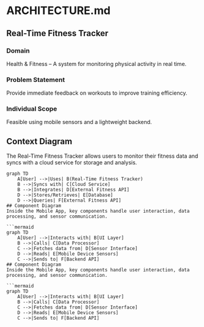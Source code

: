 # ARCHITECTURE.md
## Real-Time Fitness Tracker
### Domain
Health & Fitness – A system for monitoring physical activity in real time.

### Problem Statement
Provide immediate feedback on workouts to improve training efficiency.

### Individual Scope
Feasible using mobile sensors and a lightweight backend.

## Context Diagram
The Real-Time Fitness Tracker allows users to monitor their fitness data and syncs with a cloud service for storage and analysis.

```mermaid
graph TD
    A[User] -->|Uses| B(Real-Time Fitness Tracker)
    B -->|Syncs with| C[Cloud Service]
    B -->|Integrates| D[External Fitness API]
    D -->|Stores/Retrieves| E[Database]
    D -->|Queries| F[External Fitness API]
## Component Diagram
Inside the Mobile App, key components handle user interaction, data processing, and sensor communication.

```mermaid
graph TD
    A[User] -->|Interacts with| B[UI Layer]
    B -->|Calls| C[Data Processor]
    C -->|Fetches data from| D[Sensor Interface]
    D -->|Reads| E[Mobile Device Sensors]
    C -->|Sends to| F[Backend API]
## Component Diagram
Inside the Mobile App, key components handle user interaction, data processing, and sensor communication.

```mermaid
graph TD
    A[User] -->|Interacts with| B[UI Layer]
    B -->|Calls| C[Data Processor]
    C -->|Fetches data from| D[Sensor Interface]
    D -->|Reads| E[Mobile Device Sensors]
    C -->|Sends to| F[Backend API]

